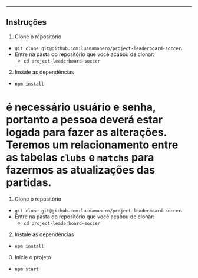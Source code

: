  
---

## Instruções

1. Clone o repositório
  * `git clone git@github.com:luanamonero/project-leaderboard-soccer`.
  * Entre na pasta do repositório que você acabou de clonar:
    * `cd project-leaderboard-soccer`

2. Instale as dependências
  * `npm install`

#  é necessário usuário e senha, portanto a pessoa deverá estar logada para fazer as alterações. Teremos um relacionamento entre as tabelas `clubs` e `matchs` para fazermos as atualizações das partidas.


1. Clone o repositório
  * `git clone git@github.com:luanamonero/project-leaderboard-soccer`.
  * Entre na pasta do repositório que você acabou de clonar:
    * `cd project-leaderboard-soccer`

2. Instale as dependências
  * `npm install`

3. Inicie o projeto 
  * `npm start`

